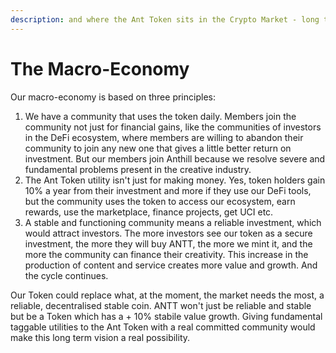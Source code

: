 ```yaml
---
description: and where the Ant Token sits in the Crypto Market - long term vision
---
```


# The Macro-Economy

Our macro-economy is based on three principles:

1. We have a community that uses the token daily. Members join the community not just for financial gains, like the communities of investors in the DeFi ecosystem, where members are willing to abandon their community to join any new one that gives a little better return on investment. But our members join Anthill because we resolve severe and fundamental problems present in the creative industry.
2. The Ant Token utility isn't just for making money. Yes, token holders gain 10% a year from their investment and more if they use our DeFi tools, but the community uses the token to access our ecosystem, earn rewards, use the marketplace, finance projects, get UCI etc.
3. A stable and functioning community means a reliable investment, which would attract investors. The more investors see our token as a secure investment, the more they will buy ANTT, the more we mint it, and the more the community can finance their creativity. This increase in the production of content and service creates more value and growth. And the cycle continues.

Our Token could replace what, at the moment, the market needs the most, a reliable, decentralised stable coin. ANTT won't just be reliable and stable but be a Token which has a + 10% stabile value growth. Giving fundamental taggable utilities to the Ant Token with a real committed community would make this long term vision a real possibility.
